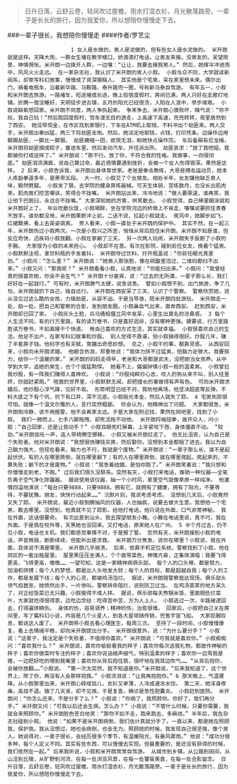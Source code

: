 > 日升日落，云舒云卷，轻风吹过屋檐，雨水打湿衣衫，月光散落路旁。一辈子是长长的旅行，因为我爱你，所以想陪你慢慢走下去。

###一辈子很长，我想陪你慢慢走
####作者/罗艺尘

						1 女人是水做的，男人是泥做的，但有些女人是水泥做的。 米开朗就是这样。天降大雨，一群女生堵在教学楼口，娇滴滴打电话，让男友来接。没男友的，呆望雨景，神情惆怅。米开朗一边拨开人群，一边嚷：“让让，我要去接我男人。” 然后，她撑伞冲进雨中，风风火火走远。 在一家杂志社，我认识了米开朗的男人小叙。 小叙与众不同，大学就读新闻系，却常写科幻故事，慢慢成了资深撰稿人。 其实他是个宅男，呆在家里想未来。偶尔出门，骑着电瓶车，沿着新华路、马鞍路、泰升路兜一圈，号称新马泰自驾游。 有年五一，小叙和米开朗去旅游。一路堵车，短途堵成长途。晚上投宿度假村，房间已满，两人只好在走廊打地铺。折腾一宿没睡好，天明徒步进古镇，五月的阳光已经很烫，人陷在人浪中，举步维艰。 小叙说缺氧想回家。米开朗不同意，两人争执起来。 争来争去，米开朗心情败坏，赌气说：“你不玩，我自己玩！”然后跑回度假村，驾车漫无目的游走，上高速下高速，兜兜转转，夜里居然到了西安。 她没带现金，在市区找到家银行，下车在ATM机上取钱，不料冲出个劫匪来。两人交手，米开朗出拳凶猛，两三下将劫匪击倒。然后，她淡定地取钱，点钱，打印凭条。边操作边用脚踢劫匪，一脚比一脚狠。 劫匪蜷缩一团，欲哭无泪，盼她快点操作完。 车后备厢有尼龙绳，米开朗将劫匪捆成粽子，塞进车里。然后发动汽车，开往派出所。 劫匪哀求：“放了我吧姐，我都被你打成这样了。” 米开朗说：“那不行。放了你，不符合我的性格。我做事，一向很彻底。” 劫匪泪流满面，说自己算过命，最近感情要遇到挫折，会被一个女人伤得很深。果然是这样。 2 后来，小叙告诉我，米开朗出身体育世家。老爸是拳击教练，大哥是搏击运动员，她本人练跆拳道多年，是黑带五段。 大一时，小叙交了个女朋友。相处半年，女友嫌他缺乏男人味，毅然劈腿。 小叙发了狠，去学院的健身房练器械。可天生体弱，苦练数月，也没长出肌肉来。肌肉男们挖苦嘲讽，笑得合不拢嘴。 米开朗站出来，冷冷地说：“做人要厚道，谁再笑，我让他下巴脱臼，永远合不拢嘴。” 大家深知她的厉害，哄笑散去。 小叙觉得，自己稀里糊涂就和米开朗好上了。 毕业吃散伙饭，小叙喝醉，坐在学院河边的桥墩上不肯走，嚷嚷说要抓住青春不放手。谁劝都没用，米开朗果断冲上前，二话不说，扛起小叙就走。 夜风中，她脚步如飞，红裙飘拂，看上去英姿飒爽。 旁人看来，小叙一直处于米开朗的保护中。 其实不然，在一起三年，米开朗伤过小叙两次。一次是小叙兴之所至，悄悄从背后抱住米开朗。米开朗不知是谁，但反应奇快，迅疾将小叙放翻。小叙在家躺了三天。 另一次两人玩闹，米开朗失手扳断了小叙的手腕。 大家很为小叙的未来担心。 小叙却不在意。有次在影院，碰到前任女友，挽着个猛男。小叙默默注视，拿饮料瓶的手发着抖。 米开朗夺过饮料，拧开瓶盖说：“你前任眼光真差劲。” 小叙问：“怎么差？” 米开朗说：“她男人那张脸，像在硫酸里泡过，二维码都扫不出来。” 小叙又问：“那我呢？” 米开朗看看小叙，认真地说：“你能扫出来。” 小叙问：“我曾经真的很喜欢她，你会不会生气？” 米开朗十分豪爽，说：“过去的无所谓，一辈子那么长，我们好好在一起就行。” 可有时，米开朗脾气太硬，说急说急。 譬如小叙想不到，出门旅游，争了几句，米开朗就扔下自己，独自远行。 米开朗在西安呆了三天，认识了个警察。 警察欣赏她，说从没见过这么酷的女孩，力擒劫匪，从容不迫。于是当导游，陪米开朗四处游玩。 米开朗走一处，拍一处。把自己和警察的合影，发到朋友圈。小叙鼻血气出来，直奔西安。 赶到西安，米开朗却已回了家。 小叙灰头土脸，兵马俑般僵立风中发呆，心里生出莫名的沧桑感。 3 每个人生活不同，有的行万里路，有的读万卷书，只是喜好迥异，没有哪种更强。硬要说，行万里路胜读万卷书，不如直接干个快递。 用自己喜欢的方式生活，其实就幸福。 小叙很喜欢自己的生活。他足不出户，在家写科幻故事和炒股。 别人觉得不靠谱，但小叙搞得很好。炒股几年，赚了半套房子钱。他码字也有天赋，常蹦出奇思妙想。 总之，小叙干的事，都靠灵感。 从西安回来，小叙向米开朗求婚。 他眼含热泪，郑重地说：“我体力拼不过猛男，但脑力足够大。我要努力，给你一个温暖的家。” 米开朗的妈妈走得早，老爸和大哥都是武夫，没把她当女孩养。从中学到大学，追她的男生，也个个威猛剽悍。 她看不上，偏偏钟情小叙一般的温柔男。 小叙曾拉我炒股，有一阵我们赚得人喜神欢。 小叙说：“炒股纯粹炒心态，咬人的狗从来不叫，别人往里挤，你就赶紧跑。” 喧嚣的世界里，小叙默默无闻，却把擅长的事做得有声有色。 可向米开朗求婚后，他炒股心浮气躁，见好不收。 形势明显已经不对，我劝他离场，他坚决超底等反弹。不料大底之下有个坑，坑下有口井，深不见底。小叙赔光本金，然后人就失了踪。 4 宅男失踪很可怕。就像一个温文尔雅的人，言行突然粗鄙。 你会认为，他精神出了问题。 大家都很急，米开朗倒冷静，说不用报警，他不会离家太远。于是大家在附近找，果然在网吧里，找到了小叙。 我们一拥而上，七手八脚拖拽，却死活拖不动他。 米开朗捋袖揎拳，拨开众人，问小叙：“自己回家，还是让我动手？” 小叙双眼死盯屏幕，上牙紧咬下唇，身体僵直不动。 “较劲。”米开朗低吼一声，连人带椅腾空挪移。 小叙又被米开朗扛走了。 他无比沮丧，认为自己是个失败者。他对米开朗说：“我想很快赚钱买房，然后娶你。没想到本金都赔了进去。我以为自己脑力强大，但现在看来，脑力也不行，我就是个废物。” 米开朗说：“一辈子那么长，谁不是起起伏伏。有的人在哪里跌倒，就在哪里躺下；有的人在哪里跌倒，就在哪里爬起。爬起来的，不算失败；躺下的才是废物。” 小叙说：“我急着结婚，是怕你跑了。” 米开朗笑着说：“我只想和你慢慢走到老，不跑。” 过后我们很久没联系。突然有天，小叙打来电话，推销一种仪器——全氧负离子空气净化除霾器。 据说使用该仪器，抽一个小时风，家里空气就像草原一样纯净。 他激情四溢地演说：“每台只要9888，只要9888。拥有它，就拥有了健康，拥有了阳光，不要等待，不要犹豫。朋友，快快行动起来……” 沉默片刻，我说考虑考虑。 没想到几天后，小叙竟然又失了踪。 米开朗说，最近小叙倒腾抽风的仪器，人也抽疯，说要去做大生意。我想他一个宅男，敢去哪里。没想到，他真就不见了踪影。给他打电话，他只说在外面，口气非常神秘。 我在外面，这话很要命。 有次出差到汕头，我去探望朋友小舞。小舞在电话里说，真不巧，我在外面。于是我在校外等，天黑她也没回来。又打电话，原来她人在广州。 5 半个月过去，仍不见小叙，电话也关机。我们都感觉事情不对，于是报了警。 忽然有天，米开朗接到小叙的电话，声音微弱，断断续续，但能听出是求救。 米开朗万分焦急，说你在哪里？小叙说，我在外面，具体说不清是哪里。 米开朗几乎崩溃。 后来，依靠手机定位系统，警察找到了小叙，他在郊区的一套出租屋里。 屋里黑压压坐满人，个个面带菜色，神情亢奋，正集体演唱：我要飞得更高，飞得更高，嗷嗷…… 一望可知，这是一家精神病俱乐部。 每个人的口头禅，都是努力、加油和拼搏；每个人的梦想，都是出人头地发大财；每个人的目标，都是超越自我；每个人的工作，都是发展下线；每个人的心灵，都被鸡汤泡烂。 据说，米开朗随警察抵达现场。俱乐部头领气焰嚣张，她愤然出手，一片惨叫。警察拼命阻拦，说别防卫过当。 在鸡汤荟萃的地方呆久了，对正经饭菜已无兴趣，小叙瘦得不成人样。 据说，俱乐部每天熬锅米饭，里面搁些烂菜叶，大家就吃得很得意，边吃边念经：吃得苦中苦，方为人上人。 小叙逃过一次，半路被逮回去，打得遍体鳞伤。 身体的伤，容易调养；精神的伤，治愈很难。 回家后，小叙把自己关在房间里，写了篇科幻小说，内容是几个火星人，到各大星球搞传销，兜售宇宙飞船。 大家扼腕叹息，都说这人废了。 米开朗带小叙去看心理医生，每周三次。 坚持了一段时间，小叙慢慢康复，看上去情绪平稳，却向米开朗提出分手。 米开朗很意外，说：“为什么要分手？” 小叙说：“这辈子，我注定是个失败者，不值得你喜欢。” 米开朗说：“可我就是喜欢你。” 小叙痴痴问：“喜欢我什么？” 米开朗说，喜欢你偷偷看我的样子；喜欢你每次送我礼物，都故作神秘的样子；喜欢你做菜时专注的样子；喜欢你说话细声细气，特别温柔的样子；喜欢你一边骂我是猪，一边把好吃的喂到我嘴里；喜欢你从背后抱住我，很坏地在我耳边吹气…… “从背后抱你，会被你放翻……”小叙说。 “第一次太突然，我不知道是你。”米开朗说，“后来我知道了，这个世界上，除了你，再没有人会那样抱我。” 小叙流泪说：“让我再抱抱你。” 6 那天晚上，气温骤降。从小叙那里出来，米开朗心碎成馅儿，衣衫又单薄，人冷成速冻水饺。 第二天，她浑身疼痛，高烧不退。输了几天液，却不见效。于是复查，确诊是急性胆囊炎。 小叙赶到医院。 米开朗问：“你怎么还来，不是分手了么？” 小叙说：“你病了，我照顾你。你好了，我们再分手。” 米开朗又问：“可我以后还会生病，怎么办？” 小叙说：“不管什么时候，只要你需要，我就会来照顾你。” 米开朗脸色苍白地笑：“那你不如不走，跑来跑去，多麻烦。” 半年后，我在杂志社碰到小叙。 他说：“如果不是米开朗病倒，我们估计真就分手了。一直以来，都是她在照顾我，保护我。我从没想过，她也会病倒，也会无力。照顾她的时候，我发现自己很坚强，像个男人。她说得对，一辈子很长，会经历很多个季节，有温暖阳光，有暴风骤雨。” 他说：“成功分很多种，每个人定义不同。其实有些东西，可以慢慢去实现。但最重要的，是还没有获得的时候，我们依然在一起。” 后来我听说，小叙和米开朗常常自驾游。 从城市到乡镇，从公路到田间，从山洼到丘陵，从旷野到河流，在每一处浏览风景，在每一处饕餮美食，在每一处合影留念。 日升日落，云舒云卷，轻风吹过屋檐，雨水打湿衣衫，月光散落路旁。一辈子是长长的旅行，因为我爱你，所以想陪你慢慢走下去。			  		
